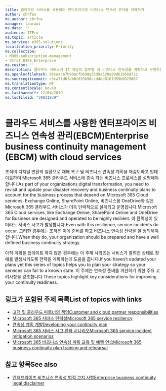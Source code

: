 ```yaml
---
title: 클라우드 서비스를 사용하여 엔터프라이즈 비즈니스 연속성 관리을 이해하기
author: chrfox
ms.author: chrfox
manager: laurawi
ms.date: ''
audience: ITPro
ms.topic: article
ms.service: o365-solutions
localization_priority: Priority
ms.collection:
- M365-subscription-management
- Strat_O365_Enterprise
ms.custom: ''
description: 클라우드 서비스가 IT 제공의 일부일 때 비즈니스 연속성을 계획하고 구현하는 방법에 대해 알아보세요.
ms.openlocfilehash: 86ceac67b90acfbb90a35d9a528a89d619668722
ms.sourcegitcommit: c5ca71d6feb0f033b50ccd4de816fd59b0925007
ms.translationtype: HT
ms.contentlocale: ko-KR
ms.lasthandoff: 12/04/2019
ms.locfileid: "39831839"
---
```

# <a name="enterprise-business-continuity-management-ebcm-with-cloud-services"></a><span data-ttu-id="f4cc9-103">클라우드 서비스를 사용한 엔터프라이즈 비즈니스 연속성 관리(EBCM)</span><span class="sxs-lookup"><span data-stu-id="f4cc9-103">Enterprise business continuity management (EBCM) with cloud services</span></span>

<span data-ttu-id="f4cc9-104">조직의 디지털 변환의 일환으로 재해 복구 및 비즈니스 연속성 계획을 재검토하고 업데이트하여 Microsoft 365 클라우드 서비스에 종속 되는 비즈니스 프로세스를 설명해야 합니다.</span><span class="sxs-lookup"><span data-stu-id="f4cc9-104">As part of your organizations digital transformation, you need to revisit and update your disaster recovery and business continuity plans to account for the business process that depend on Microsoft 365 Cloud services.</span></span> <span data-ttu-id="f4cc9-105">Exchange Online, SharePoint Online, 비즈니스용 OneDrive와 같은 Microsoft 365 클라우드 서비스가 더욱 탄력적으로 설계되고 운영됩니다.</span><span class="sxs-lookup"><span data-stu-id="f4cc9-105">Microsoft 365 Cloud services, like Exchange Online, SharePoint Online and OneDrive for Business are designed and operated to be highly resilient.</span></span> <span data-ttu-id="f4cc9-106">이 탄력성이 있더라도 서비스 사고가 발생합니다.</span><span class="sxs-lookup"><span data-stu-id="f4cc9-106">Even with this resilience, service incidents do occur.</span></span> <span data-ttu-id="f4cc9-107">그러한 경우에는 조직은 이에 준비를 하고 비즈니스 연속성 전략을 잘 정의해야 합니다.</span><span class="sxs-lookup"><span data-stu-id="f4cc9-107">When they do, your organization should be prepared and have a well defined business continuity strategy.</span></span>

<span data-ttu-id="f4cc9-108">아직 계획을 업데이트 하지 않은 경우에는 이 주제 시리즈는 서비스가 알려진 상태로 장애를 발생시키도록 전략을 계획하는데 도움을 줍니다.</span><span class="sxs-lookup"><span data-stu-id="f4cc9-108">If you haven't updated your plans yet this series of topics helps you to plan your strategy so your services can fail to a known state.</span></span> <span data-ttu-id="f4cc9-109">이 주제는 연속성 준비를 개선하기 위한 주요 고려사항을 강조합니다.</span><span class="sxs-lookup"><span data-stu-id="f4cc9-109">These topics highlight key considerations for improving your continuity readiness.</span></span>

## <a name="list-of-topics-with-links"></a><span data-ttu-id="f4cc9-110">링크가 포함된 주제 목록</span><span class="sxs-lookup"><span data-stu-id="f4cc9-110">List of topics with links</span></span>

- [<span data-ttu-id="f4cc9-111">고객 및 클라우드 파트너의 책임</span><span class="sxs-lookup"><span data-stu-id="f4cc9-111">Customer and cloud partner responsibilities</span></span>](ebcm-customer-and-cloud-partner-ebcm-responsibilities.md)
- [<span data-ttu-id="f4cc9-112">Microsoft 365 서비스 탄력성</span><span class="sxs-lookup"><span data-stu-id="f4cc9-112">Microsoft 365 service resiliency</span></span>](ebcm-m365-service-resiliency.md)
- [<span data-ttu-id="f4cc9-113">연속성 계획 개발</span><span class="sxs-lookup"><span data-stu-id="f4cc9-113">Developing your continuity plan</span></span>](ebcm-developing-your-ebcm-plan.md)
- [<span data-ttu-id="f4cc9-114">Microsoft 365 서비스 사고 완화 시나리오</span><span class="sxs-lookup"><span data-stu-id="f4cc9-114">Microsoft 365 service incident mitigation scenarios</span></span>](ebcm-microsoft-365-mitigations.md)
- [<span data-ttu-id="f4cc9-115">Microsoft 365 비즈니스 연속성 계획 교육 및 예행 연습</span><span class="sxs-lookup"><span data-stu-id="f4cc9-115">Microsoft 365 business continuity plan training and rehearsal</span></span>](ebcm-enterprise-business-continuity-management-plan-rehearsal-and-user-training.md)

## <a name="see-also"></a><span data-ttu-id="f4cc9-116">참고 항목</span><span class="sxs-lookup"><span data-stu-id="f4cc9-116">See also</span></span>

- [<span data-ttu-id="f4cc9-117">엔터프라이즈 비즈니스 연속성 법적 고지 사항</span><span class="sxs-lookup"><span data-stu-id="f4cc9-117">Enterprise business continuity legal disclaimer</span></span>](ebcm-legal-disclaimer.md)
